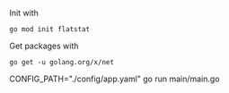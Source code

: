 Init with

```
go mod init flatstat
```

Get packages with
```
go get -u golang.org/x/net
```

CONFIG_PATH="./config/app.yaml" go run main/main.go